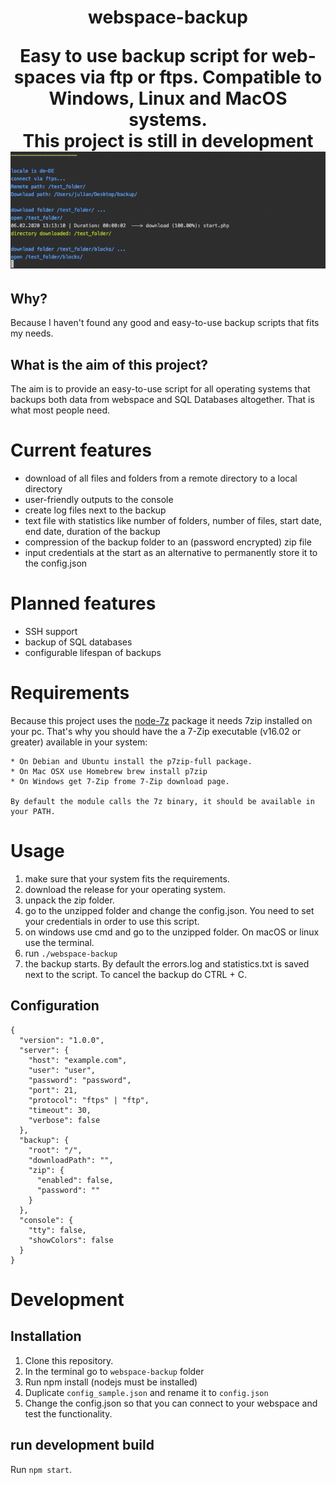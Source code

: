 <h1 align="center">webspace-backup</span>
<p align="center">
   Easy to use backup script for web-spaces via ftp or ftps. Compatible to Windows, Linux and MacOS systems.<br/>
   <b>This project is still in development</b>
   <img src="doc/img/webspace_backup.gif"/>
</p>

## Why?
Because I haven't found any good and easy-to-use backup scripts that fits my needs.

## What is the aim of this project?
The aim is to provide an easy-to-use script for all operating systems that backups both data from webspace and SQL Databases altogether. That is what most people need.

# Current features
* download of all files and folders from a remote directory to a local directory
* user-friendly outputs to the console
* create log files next to the backup
* text file with statistics like number of folders, number of files, start date, end date, duration of the backup
* compression of the backup folder to an (password encrypted) zip file
* input credentials at the start as an alternative to permanently store it to the config.json

# Planned features
* SSH support
* backup of SQL databases
* configurable lifespan of backups

# Requirements
Because this project uses the <a href="https://www.npmjs.com/package/node-7z" target="_blank">node-7z</a> package it needs 7zip installed on your pc.
That's why you should have the a 7-Zip executable (v16.02 or greater) available in your system:

    * On Debian and Ubuntu install the p7zip-full package.
    * On Mac OSX use Homebrew brew install p7zip
    * On Windows get 7-Zip frome 7-Zip download page.
    
    By default the module calls the 7z binary, it should be available in your PATH.

# Usage
1. make sure that your system fits the requirements.
2. download the release for your operating system.
3. unpack the zip folder.
4. go to the unzipped folder and change the config.json. You need to set your credentials in order to use this script.
5. on windows use cmd and go to the unzipped folder. On macOS or linux use the terminal.
6. run `./webspace-backup`
7. the backup starts. By default the errors.log and statistics.txt is saved next to the script. To cancel the backup do CTRL + C.

## Configuration
    {
      "version": "1.0.0",
      "server": {
        "host": "example.com",
        "user": "user",
        "password": "password",
        "port": 21,
        "protocol": "ftps" | "ftp",
        "timeout": 30,
        "verbose": false
      },
      "backup": {
        "root": "/",
        "downloadPath": "",
        "zip": {
          "enabled": false,
          "password": ""
        }
      },
      "console": {
        "tty": false,
        "showColors": false
      }
    }


# Development

## Installation
1. Clone this repository.
2. In the terminal go to `webspace-backup` folder
3. Run npm install (nodejs must be installed)
4. Duplicate ``config_sample.json`` and rename it to ``config.json``
5. Change the config.json so that you can connect to your webspace and test the functionality.

## run development build

Run `npm start`.
